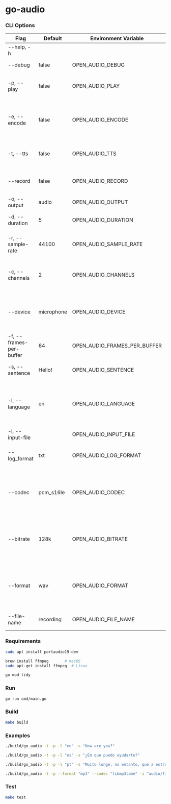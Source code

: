 # go-audio

### CLI Options

| Flag                    | Default    | Environment Variable         | Description                                                                         |
|-------------------------|------------|------------------------------|-------------------------------------------------------------------------------------|
| --help, -h              |            |                              | show help                                                                           |
| --debug                 | false      | OPEN_AUDIO_DEBUG             | Debug mode                                                                          |
| -p, --play              | false      | OPEN_AUDIO_PLAY              | play audio file in default player                                                   |
| -e, --encode            | false      | OPEN_AUDIO_ENCODE            | encode audio file with custom codec, bitrate and format                             |
| -t, --tts               | false      | OPEN_AUDIO_TTS               | Option to generate text to speech                                                   |
| --record                | false      | OPEN_AUDIO_RECORD            | record audio from microphone or board                                               |
| -o, --output            | audio      | OPEN_AUDIO_OUTPUT            | output file directory                                                               |
| -d, --duration          | 5          | OPEN_AUDIO_DURATION          | duration of recording in seconds                                                    |
| -r, --sample-rate       | 44100      | OPEN_AUDIO_SAMPLE_RATE       | sample rate to use for recording audio                                              |
| -c, --channels          | 2          | OPEN_AUDIO_CHANNELS          | number of channels to use for recording audio                                       |
| --device                | microphone | OPEN_AUDIO_DEVICE            | device to record from, available devices: microphone, board                         |
| -f, --frames-per-buffer | 64         | OPEN_AUDIO_FRAMES_PER_BUFFER | frames per buffer for recording audio                                               |
| -s, --sentence          | Hello!     | OPEN_AUDIO_SENTENCE          | input text to encode to speech                                                      |
| -l, --language          | en         | OPEN_AUDIO_LANGUAGE          | language to use for text to speech, available languages: en, es, pt, fr, it, ru, de |
| -i, --input-file        |            | OPEN_AUDIO_INPUT_FILE        | input file to encode                                                                |
| --log_format            | txt        | OPEN_AUDIO_LOG_FORMAT        | log format, available formats: txt, json                                            |
| --codec                 | pcm_s16le  | OPEN_AUDIO_CODEC             | codec to use for audio file, example codecs: pcm_s16le, pcm_s24le                   |
| --bitrate               | 128k       | OPEN_AUDIO_BITRATE           | bitrate to use for audio file, example bitrates: 128k, 256k, 512k                   |
| --format                | wav        | OPEN_AUDIO_FORMAT            | format to use for audio file, example formats: wav, mp3, ogg                        |
| --file-name             | recording  | OPEN_AUDIO_FILE_NAME         | file name to use for audio file                                                     |

### Requirements

```bash
sudo apt install portaudio19-dev
```

```bash
brew install ffmpeg       # macOS
sudo apt-get install ffmpeg  # Linux
```

```bash
go mod tidy
```

### Run

```bash
go run cmd/main.go
```

### Build

```bash
make build
```

### Examples

```bash
./build/go_audio -t -p -l "en" -s "How are you?"
```

```bash
./build/go_audio -t -p -l "es" -s "¿En que puedo ayudarte?"
```

```bash
./build/go_audio -t -p -l "pt" -s "Muito longe, no entanto, que a estrada é muito longa."
```

```bash
./build/go_audio -t -p --format "mp3" --codec "libmp3lame" -i "audio/file_name_to_mp3.wav" -e
```

### Test

```bash
make test
```